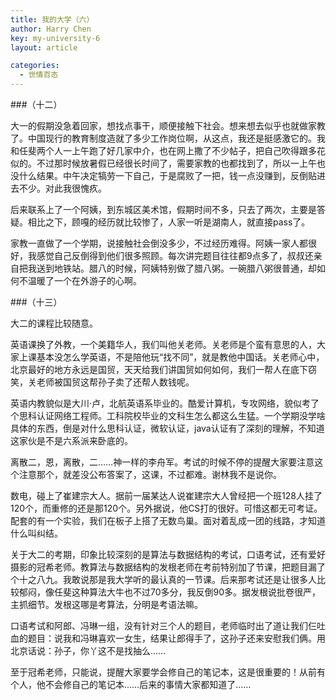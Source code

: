 ```yaml
---
title: 我的大学（六）
author: Harry Chen
key: my-university-6
layout: article

categories:
  - 世情百态
---
```


###（十二）

  大一的假期没急着回家，想找点事干，顺便接触下社会。想来想去似乎也就做家教了。中国现行的教育制度造就了多少工作岗位啊，从这点，我还是挺感激它的。我和任斐两个人一上午跑了好几家中介，也在网上撒了不少帖子，把自己吹得跟多花似的。不过那时候放暑假已经很长时间了，需要家教的也都找到了，所以一上午也没什么结果。中午决定犒劳一下自己，于是腐败了一把，钱一点没赚到，反倒贴进去不少。对此我很愧疚。

  后来联系上了一个阿姨，到东城区美术馆，假期时间不多，只去了两次，主要是答疑。相比之下，顾嘎的经历就比较惨了，人家一听是湖南人，就直接pass了。

  家教一直做了一个学期，说接触社会倒没多少，不过经历难得。阿姨一家人都很好，我感觉自己反倒得到他们很多照顾。每次讲完题目往往都9点多了，叔叔还亲自把我送到地铁站。腊八的时候，阿姨特别做了腊八粥。一碗腊八粥很普通，却如何不温暖了一个在外游子的心啊。

###（十三）

  大二的课程比较随意。

  英语课换了外教，一个美籍华人，我们叫他关老师。关老师是个蛮有意思的人，大家上课基本没怎么学英语，不是陪他玩“找不同”，就是教他中国话。关老师心中，北京最好的地方永远是国贸，天天给我们讲国贸如何如何，我们一帮人在底下窃笑，关老师被国贸这帮孙子卖了还帮人数钱呢。

  英语内教貌似是大川·卢，北航英语系毕业的。酷爱计算机，专攻网络，貌似考了个思科认证网络工程师。工科院校毕业的文科生怎么都这么生猛。一个学期没学啥具体的东西，倒是对什么思科认证，微软认证，java认证有了深刻的理解，不知道这家伙是不是六系派来卧底的。

  离散二，恩，离散，二……神一样的李舟军。考试的时候不停的提醒大家要注意这个注意那个，就差没公布答案了，这课，不过都难。谢林我不是说你。

  数电，碰上了崔建宗大人。据前一届某达人说崔建宗大人曾经把一个班128人挂了120个，而重修的还是那120个。另外据说，他CS打的很好。可惜这都无可考证。配套的有一个实验，我们在板子上搭了无数鸟巢。面对着乱成一团的线路，才知道什么叫纠结。

  关于大二的考期，印象比较深刻的是算法与数据结构的考试，口语考试，还有爱好摄影的冠希老师。教算法与数据结构的发根老师在考前特别加了节课，把题目漏了个十之八九。我敢说那是我大学听的最认真的一节课。后来那考试还是让很多人比较郁闷，像任斐这种算法大牛也不过70多分，我反倒90多。据发根说批卷很严，主抓细节。发根这哪是考算法，分明是考语法嘛。

  口语考试和阿郎、冯琳一组，没有针对三个人的题目，老师临时出了道让我们仨吐血的题目：说我和冯琳喜欢一女生，结果让郎得手了，这孙子还来安慰我们俩。用北京话说：孙子，你丫这不是找抽么……

  至于冠希老师，只能说，提醒大家要学会修自己的笔记本，这是很重要的！从前有个人，他不会修自己的笔记本……后来的事情大家都知道了……
